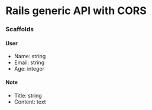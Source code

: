 # Rails generic API with CORS

### Scaffolds

#### User

  * Name: string
  * Email: string
  * Age: integer

#### Note

  * Title: string
  * Content: text

